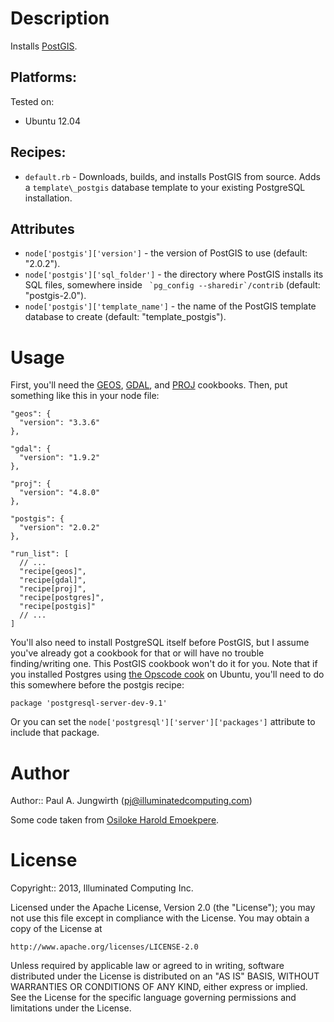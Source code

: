 # Description

Installs [PostGIS](http://postgis.refractions.net/).

## Platforms:

Tested on:

* Ubuntu 12.04

## Recipes:

* `default.rb` - Downloads, builds, and installs PostGIS from source. Adds a `template\_postgis` database template to your existing PostgreSQL installation.

## Attributes

* `node['postgis']['version']` - the version of PostGIS to use (default: "2.0.2").
* `node['postgis']['sql_folder']` - the directory where PostGIS installs its SQL files, somewhere inside `` `pg_config --sharedir`/contrib`` (default: "postgis-2.0").
* `node['postgis']['template_name']` - the name of the PostGIS template database to create (default: "template\_postgis").


Usage
=====

First, you'll need the [GEOS](https://github.com/pjungwir/chef-geos), [GDAL](https://github.com/pjungwir/chef-gdal), and [PROJ](https://github.com/pjungwir/chef-proj) cookbooks.
Then, put something like this in your node file:

    "geos": {
      "version": "3.3.6"
    },

    "gdal": {
      "version": "1.9.2"
    },

    "proj": {
      "version": "4.8.0"
    },

    "postgis": {
      "version": "2.0.2"
    },

    "run_list": [
      // ...
      "recipe[geos]",
      "recipe[gdal]",
      "recipe[proj]",
      "recipe[postgres]",
      "recipe[postgis]"
      // ...
    ]

You'll also need to install PostgreSQL itself before PostGIS, but I assume you've already got a cookbook for that or will have no trouble finding/writing one. This PostGIS cookbook won't do it for you. Note that if you installed Postgres using [the Opscode cook](https://github.com/opscode-cookbooks/postgresql) on Ubuntu, you'll need to do this somewhere before the postgis recipe:

    package 'postgresql-server-dev-9.1'

Or you can set the `node['postgresql']['server']['packages']` attribute to include that package.

Author
======

Author:: Paul A. Jungwirth (<pj@illuminatedcomputing.com>)

Some code taken from [Osiloke Harold Emoekpere](https://github.com/osiloke/chef-postgis).


License
=======

Copyright:: 2013, Illuminated Computing Inc.

Licensed under the Apache License, Version 2.0 (the "License");
you may not use this file except in compliance with the License.
You may obtain a copy of the License at

    http://www.apache.org/licenses/LICENSE-2.0

Unless required by applicable law or agreed to in writing, software
distributed under the License is distributed on an "AS IS" BASIS,
WITHOUT WARRANTIES OR CONDITIONS OF ANY KIND, either express or implied.
See the License for the specific language governing permissions and
limitations under the License.
